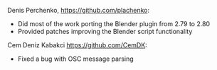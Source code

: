 
Denis Perchenko, https://github.com/plachenko:

* Did most of the work porting the Blender plugin from 2.79 to 2.80
* Provided patches improving the Blender script functionality

Cem Deniz Kabakci https://github.com/CemDK:

* Fixed a bug with OSC message parsing

